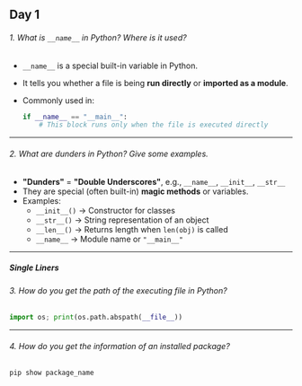 ## Day 1

###### 1. What is `__name__` in Python? Where is it used?
* `__name__` is a special built-in variable in Python.
* It tells you whether a file is being **run directly** or **imported as a module**.
* Commonly used in:

  ```python
  if __name__ == "__main__":
      # This block runs only when the file is executed directly
  ```

---

###### 2. What are dunders in Python? Give some examples.
* **"Dunders"** = **"Double Underscores"**, e.g., `__name__`, `__init__`, `__str__`
* They are special (often built-in) **magic methods** or variables.
* Examples:
  * `__init__()` → Constructor for classes
  * `__str__()` → String representation of an object
  * `__len__()` → Returns length when `len(obj)` is called
  * `__name__` → Module name or `"__main__"`

---

##### Single Liners

###### 3. How do you get the path of the executing file in Python?

```python
import os; print(os.path.abspath(__file__))
```

---
###### 4. How do you get the information of an installed package?

```bash
pip show package_name
```

